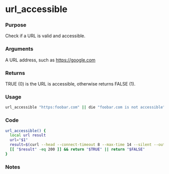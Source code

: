 # url_accessible
### Purpose
Check if a URL is valid and accessible.
### Arguments
A URL address, such as https://google.com
### Returns
TRUE (0) is the URL is accessible, otherwise returns FALSE (1).
### Usage
```bash
url_accessible "https:foobar.com" || die "foobar.com is not accessible" 1
```
### Code
```bash
url_accessible() {
  local url result
  url="$1"
  result=$(curl --head --connect-timeout 8 --max-time 14 --silent --output /dev/null --write-out '%{http_code}' "$url")
  [[ "$result" -eq 200 ]] && return "$TRUE" || return "$FALSE"
}
```
### Notes
